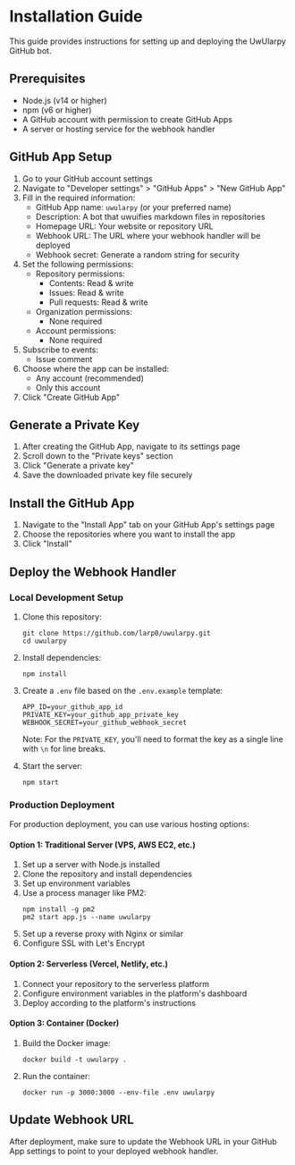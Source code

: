 # Installation Guide

This guide provides instructions for setting up and deploying the UwUlarpy GitHub bot.

## Prerequisites

- Node.js (v14 or higher)
- npm (v6 or higher)
- A GitHub account with permission to create GitHub Apps
- A server or hosting service for the webhook handler

## GitHub App Setup

1. Go to your GitHub account settings
2. Navigate to "Developer settings" > "GitHub Apps" > "New GitHub App"
3. Fill in the required information:
   - GitHub App name: `uwularpy` (or your preferred name)
   - Description: A bot that uwuifies markdown files in repositories
   - Homepage URL: Your website or repository URL
   - Webhook URL: The URL where your webhook handler will be deployed
   - Webhook secret: Generate a random string for security
4. Set the following permissions:
   - Repository permissions:
     - Contents: Read & write
     - Issues: Read & write
     - Pull requests: Read & write
   - Organization permissions:
     - None required
   - Account permissions:
     - None required
5. Subscribe to events:
   - Issue comment
6. Choose where the app can be installed:
   - Any account (recommended)
   - Only this account
7. Click "Create GitHub App"

## Generate a Private Key

1. After creating the GitHub App, navigate to its settings page
2. Scroll down to the "Private keys" section
3. Click "Generate a private key"
4. Save the downloaded private key file securely

## Install the GitHub App

1. Navigate to the "Install App" tab on your GitHub App's settings page
2. Choose the repositories where you want to install the app
3. Click "Install"

## Deploy the Webhook Handler

### Local Development Setup

1. Clone this repository:
   ```
   git clone https://github.com/larp0/uwularpy.git
   cd uwularpy
   ```

2. Install dependencies:
   ```
   npm install
   ```

3. Create a `.env` file based on the `.env.example` template:
   ```
   APP_ID=your_github_app_id
   PRIVATE_KEY=your_github_app_private_key
   WEBHOOK_SECRET=your_github_webhook_secret
   ```
   
   Note: For the `PRIVATE_KEY`, you'll need to format the key as a single line with `\n` for line breaks.

4. Start the server:
   ```
   npm start
   ```

### Production Deployment

For production deployment, you can use various hosting options:

#### Option 1: Traditional Server (VPS, AWS EC2, etc.)

1. Set up a server with Node.js installed
2. Clone the repository and install dependencies
3. Set up environment variables
4. Use a process manager like PM2:
   ```
   npm install -g pm2
   pm2 start app.js --name uwularpy
   ```
5. Set up a reverse proxy with Nginx or similar
6. Configure SSL with Let's Encrypt

#### Option 2: Serverless (Vercel, Netlify, etc.)

1. Connect your repository to the serverless platform
2. Configure environment variables in the platform's dashboard
3. Deploy according to the platform's instructions

#### Option 3: Container (Docker)

1. Build the Docker image:
   ```
   docker build -t uwularpy .
   ```
2. Run the container:
   ```
   docker run -p 3000:3000 --env-file .env uwularpy
   ```

## Update Webhook URL

After deployment, make sure to update the Webhook URL in your GitHub App settings to point to your deployed webhook handler.
